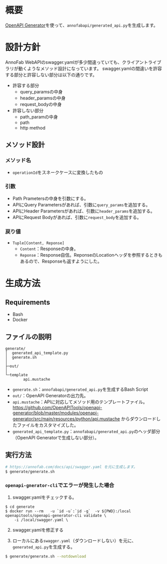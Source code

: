 # 概要
[OpenAPI Generator](https://github.com/OpenAPITools/openapi-generator)を使って、`annofabapi/generated_api.py`を生成します。


# 設計方針
AnnoFab WebAPIのswagger.yamlが多少間違っていても、クライアントライブラリが動くようなメソッド設計になっています。
swagger.yamlの間違いを許容する部分と許容しない部分は以下の通りです。

* 許容する部分
    * query_paramsの中身
    * header_paramsの中身
    * request_bodyの中身
* 許容しない部分
    * path_paramの中身
    * path
    * http method


## メソッド設計
### メソッド名
* `operationId`をスネークケースに変換したもの

### 引数
* Path Prametersの中身を引数にする。
* APIにQuery Parametersがあれば、引数に`query_params`を追加する。
* APIにHeader Parametersがあれば、引数に`header_params`を追加する。
* APIにRequest Bodyがあれば、引数に`request_body`を追加する。

### 戻り値
* `Tuple[Content, Reponse]`
    * `Content`：Responseの中身。
    * `Reponse`：Response自信。ReponseのLocationヘッダを参照するときもあるので、Responseも返すようにした。


# 生成方法

## Requirements
* Bash
* Docker

## ファイルの説明

```
generate/
│  generated_api_template.py
│  generate.sh
│
├─out/
│  
└─template
        api.mustache

```

* `generate.sh`：`annofabapi/generated_api.py`を生成するBash Script
* `out/`：OpenAPI Generatorの出力先。
* `api.mustache`：APIに対応してメソッド用のテンプレートファイル。https://github.com/OpenAPITools/openapi-generator/blob/master/modules/openapi-generator/src/main/resources/python/api.mustache からダウンロードしたファイルをカスタマイズした。
* `generated_api_template.py`：`annofabapi/generated_api.py`のヘッダ部分（OpenAPI Generatorで生成しない部分）。

## 実行方法

```bash
# https://annofab.com/docs/api/swagger.yaml を元に生成します。
$ generate/generate.sh

```

### `openapi-gnerator-cli`でエラーが発生した場合

1. swagger.yamlをチェックする。

```
$ cd generate
$ docker run --rm   -u `id -u`:`id -g`  -v ${PWD}:/local openapitools/openapi-generator-cli validate \
    -i /local/swagger.yaml \

```

2. swagger.yamlを修正する

3. ローカルにある`swagger.yaml`（ダウンロードしない）を元に、`generated_api.py`を生成する。

```bash
$ generate/generate.sh --notdownload
```